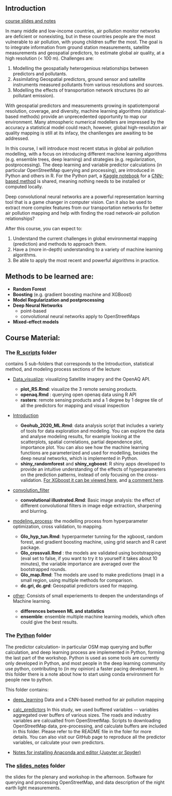 ## Introduction

[course slides and notes](https://docs.google.com/presentation/d/1v2HKgpTlg_xQgBobhaSZnZ-a1zc9ktLi9ivj9oC8LcU/edit?usp=sharing)

In many middle and low-income countries, air pollution monitor networks are deficient or nonexisting, but in these countries people are the most vulnerable to air pollution, with young children suffer the most. The goal is to integrate information from ground station measurements, satellite measurements and geospatial predictors, to estimate global air quality, at a high resolution (< 100 m). Challenges are:
1. Modelling the geospatially heterogenious relationships between predictors and pollutants. 
2. Assimilating Geospatial predictors, ground sensor and satellite instruments measured pollutants from various resolutions and sources.
3. Modelling the effects of transportation network structures (to air pollutant emission). 

With geospatial predictors and measurements growing in spatiotemporal resolution, coverage, and diversity, machine learning algorithms (statistical- based methods) provide an unprecedented opportunity to map our environment. Many atmospheric numerical modellers are impressed by the accuracy a statistical model could reach, however, global high-resolution air quality mapping is still at its infacy, the chanllenges are awaiting to be addressed.    

In this course, I will introduce most recent status in global air pollution modelling, with a focus on introducing different machine learning algorithms (e.g. ensemble trees, deep learning) and strategies (e.g. regularization, postprocessing). The deep learning and variable predictor calculations (in particular OpenStreetMap querying and processing), are introduced in Python and others in R. For the Python part, a [Kaggle notebook](https://www.kaggle.com/notebooks) for a [CNN-based method](https://www.kaggle.com/menglugeo/deep-cnn-for-global-air-pollution-mapping) is shared, meaning nothing needs to be installed or computed locally.

Deep convolutional neural networks are a powerful representation learning tool that is a game changer in computer vision. Can it also be used to extract more complex features from our transportation networks for better air pollution mapping and help with finding the road network-air pollution relationships?

After this course, you can expect to:
1) Understand the current challenges in global environmental mapping (prediction) and methods to approach them.
2) Have a (more in-depth) understanding to a variety of machine learning algorithms.
3) Be able to apply the most recent and powerful algorithms in practice. 

## Methods to be learned are: 
- **Random Forest**
- **Boosting** (e.g. gradient boosting machine and XGBoost)
- **Model Regularization and postprocessing** 
- **Deep Neural Networks** 
  - point-based
  - convolutional neural networks apply to OpenStreetMaps
- **Mixed-effect models** 

## Course Material:
### The  [R_scripts](/R_scripts/) folder 
contains 5 sub-folders that corresponds to the Introduction, statistical method, and modeling process sections of the lecture: 
 

- [Data_visualize](/R_scripts/Data_visualize/): visualizing Satellite imagery and the OpenAQ API.
  - **plot_RS.Rmd**: visualize the 3 remote sensing products.
  - **openaq.Rmd** : querying open openaq data using R API 
  - **rasters**: remote sensing products and a 1 degree by 1 degree tile of all the predictors for mapping and visual inspection

- [Introduction](/R_scripts/Introduction/)
  - **Geohub_2020_ML.Rmd**: data analysis script that includes a variety of tools for data exploration and modeling. You can explore the data and analyse modeling results, for example looking at the scatterplots, spatial correlations, partial dependence plot, importance plot. You can also see how the machine learning functions are parameterized and used for modelling, besides the deep neural networks, which is implemented in Python. 
  - **shiny_randomforest** and **shiny_xgboost**: R shiny apps developed to provide an intuitive understanding of the effects of hyperparameters on the prediction patterns, instead of only focusing on the cross-validation. [For XGboost it can be viewed here](https://lumeng0312.shinyapps.io/xgboost/?_ga=2.179522658.79817579.1592385947-986486774.1592216474), and [a comment here](https://tomatofox.wordpress.com/2020/06/15/hyperparameters-of-ensemble-trees/).

- [convolution_filter](/R_scripts/convolution_filter/)
  - **convolutional illustrated.Rmd**: Basic image analysis: the effect of different convolutional filters in image edge extraction, sharpening and blurring. 
 
- [modeling_process](/R_scripts/modeling_process/): the modelling process from hyperparameter optimization, cross validation, to mapping.

  - **Glo_hyp_tun.Rmd**: hyperparmeter tunning for the xgboost, random forest, and gradient boosting machine, using grid search and R caret package.
  - **Glo_crossvali.Rmd** : the models are validated using bootstrapping (eval set to false, if you want to try it to yourself it takes about 10 minutes), the variable importance are averaged over the bootstrapped rounds. 
  - **Glo_map.Rmd**: The models are used to make predictions (map) in a small region, using multiple methods for comparison.  
  - **dc.gri, dc.grd**: Geospatial predictors used for mapping.

- [other](/R_scripts/other/): Consists of small experiements to deepen the understandings of Machine learning.
  - **differences between ML and statistics**
  - **ensemble**: ensemble multiple machine learning models, which often could give the best results.

### The [Python](/Python/) folder

The predictor calculation- in particular OSM map querying and buffer calculation, and deep learning process are implemented in Python, forming the last part of the workshop. Python is used as some tools are currently only developed in Python, and most people in the deep learning community use python, contributing to (in my opinion) a faster pacing development. In this folder there is a note about how to start using conda environment for people new to python.   

This folder contains:

- [deep_learning](/Python/deep_learning/)
  Data and a CNN-based method for air pollution mapping
  
- [calc_predictors](/Python/calc_predictors/)
  In this study, we used buffered variables -- variables aggregated over buffers of various sizes. The roads and industry variables are calcualted from OpenStreetMap. Scripts to downloading OpenStreetMap data, pre-processing, and calculate buffers are included in this folder. Please refer to the README file in the foler for more details. You can also visit our GitHub page to reproduce all the predictor variables, or calculate your own predictors.  

- [Notes for installing Anaconda and editor (Jupyter or Spyder)](/Python/README.md) 
 
### The [slides_notes](/slides_and_notes/) folder

the slides for the plenary and workshop in the afternoon. Software for querying and processing OpenStreetMap, and data description of the night earth light measurements.  


   
